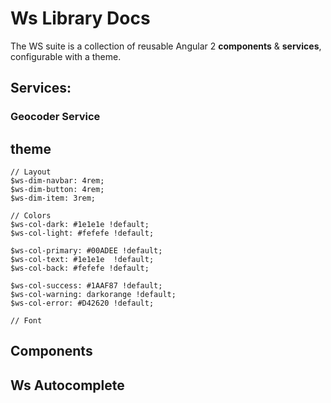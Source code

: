 # Ws Library Docs

The WS suite is a collection of reusable Angular 2 **components** & **services**, configurable with a theme.

## Services:

### Geocoder Service

## theme
```
// Layout
$ws-dim-navbar: 4rem;
$ws-dim-button: 4rem;
$ws-dim-item: 3rem;

// Colors
$ws-col-dark: #1e1e1e !default;
$ws-col-light: #fefefe !default;

$ws-col-primary: #00ADEE !default;
$ws-col-text: #1e1e1e  !default;
$ws-col-back: #fefefe !default;

$ws-col-success: #1AAF87 !default;
$ws-col-warning: darkorange !default;
$ws-col-error: #D42620 !default;

// Font
```
## Components 


## Ws Autocomplete